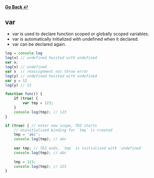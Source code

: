 #### [Go Back ↩](../README.md)
## var

- var is used to declare function scoped or globally scoped variables.
- var is automatically initialized with undefined when it declared.
- var can be declared again.

```javascript
log = console.log
log(x) // undefined hoisted with undefined 
var x;
log(x) // undefined
var x  // reassignment not throw error
log(y) // undefined hoisted with undefined
var y = 12
log(y) // 12

function func() {
    if (true) {
        var tmp = 123;
    }
    console.log(tmp); // 123
}

if (true) { // enter new scope, TDZ starts
    // Uninitialized binding for `tmp` is created
    tmp = 'abc'; 
    console.log(tmp); // abc
    
    var tmp; // TDZ ends, `tmp` is initialized with `undefined`
    console.log(tmp); // abc
    
    tmp = 123;
    console.log(tmp); // 123
}
```

